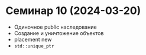 # Семинар 10 (2024-03-20)

* Одиночное public наследование
* Создание и уничтожение объектов
* placement new
* `std::unique_ptr`